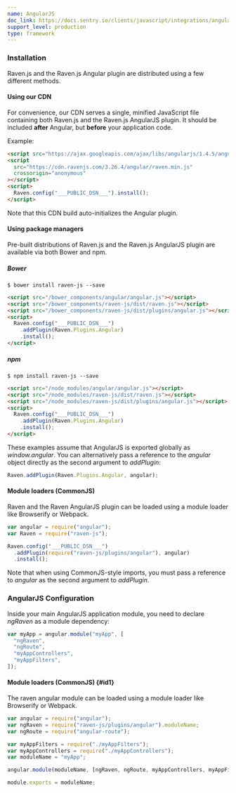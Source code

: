 ```yaml
---
name: AngularJS
doc_link: https://docs.sentry.io/clients/javascript/integrations/angularjs/
support_level: production
type: framework
---
```


### Installation

Raven.js and the Raven.js Angular plugin are distributed using a few different methods.

#### Using our CDN

For convenience, our CDN serves a single, minified JavaScript file containing both Raven.js and the Raven.js AngularJS plugin. It should be included **after** Angular, but **before** your application code.

Example:

```html
<script src="https://ajax.googleapis.com/ajax/libs/angularjs/1.4.5/angular.min.js"></script>
<script
  src="https://cdn.ravenjs.com/3.26.4/angular/raven.min.js"
  crossorigin="anonymous"
></script>
<script>
  Raven.config("___PUBLIC_DSN___").install();
</script>
```

Note that this CDN build auto-initializes the Angular plugin.

#### Using package managers

Pre-built distributions of Raven.js and the Raven.js AngularJS plugin are available via both Bower and npm.

##### Bower

```shell
$ bower install raven-js --save
```

```html
<script src="/bower_components/angular/angular.js"></script>
<script src="/bower_components/raven-js/dist/raven.js"></script>
<script src="/bower_components/raven-js/dist/plugins/angular.js"></script>
<script>
  Raven.config("___PUBLIC_DSN___")
    .addPlugin(Raven.Plugins.Angular)
    .install();
</script>
```

##### npm

```shell
$ npm install raven-js --save
```

```html
<script src="/node_modules/angular/angular.js"></script>
<script src="/node_modules/raven-js/dist/raven.js"></script>
<script src="/node_modules/raven-js/dist/plugins/angular.js"></script>
<script>
  Raven.config("___PUBLIC_DSN___")
    .addPlugin(Raven.Plugins.Angular)
    .install();
</script>
```

These examples assume that AngularJS is exported globally as _window.angular_. You can alternatively pass a reference to the _angular_ object directly as the second argument to _addPlugin_:

```javascript
Raven.addPlugin(Raven.Plugins.Angular, angular);
```

#### Module loaders (CommonJS)

Raven and the Raven AngularJS plugin can be loaded using a module loader like Browserify or Webpack.

```javascript
var angular = require("angular");
var Raven = require("raven-js");

Raven.config("___PUBLIC_DSN___")
  .addPlugin(require("raven-js/plugins/angular"), angular)
  .install();
```

Note that when using CommonJS-style imports, you must pass a reference to _angular_ as the second argument to _addPlugin_.

### AngularJS Configuration

Inside your main AngularJS application module, you need to declare _ngRaven_ as a module dependency:

```javascript
var myApp = angular.module("myApp", [
  "ngRaven",
  "ngRoute",
  "myAppControllers",
  "myAppFilters",
]);
```

#### Module loaders (CommonJS) {#id1}

The raven angular module can be loaded using a module loader like Browserify or Webpack.

```javascript
var angular = require("angular");
var ngRaven = require("raven-js/plugins/angular").moduleName;
var ngRoute = require("angular-route");

var myAppFilters = require("./myAppFilters");
var myAppControllers = require("./myAppControllers");
var moduleName = "myApp";

angular.module(moduleName, [ngRaven, ngRoute, myAppControllers, myAppFilters]);

module.exports = moduleName;
```

<!-- TODO-ADD-VERIFICATION-EXAMPLE -->
